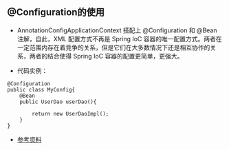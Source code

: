 ## @Configuration的使用

* AnnotationConfigApplicationContext 搭配上 @Configuration 和 @Bean 注解，自此，XML 配置方式不再是 Spring IoC 容器的唯一配置方式。两者在一定范围内存在着竞争的关系，但是它们在大多数情况下还是相互协作的关系，两者的结合使得 Spring IoC 容器的配置更简单，更强大。

* 代码实例：
```
@Configuration
public class MyConfig{
    @Bean
    public UserDao userDao(){
    
        return new UserDaoImpl();
    }
}
```

*  [参考资料](https://www.jianshu.com/p/06b2f181d799)